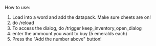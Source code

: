 How to use:
1. Load into a word and add the datapack. Make sure cheets are on!
2. do /reload
3. To access the dialog, do /trigger keep_inventory_open_dialog
4. enter the ammount you want to buy (5 emeralds each)
5. Press the "Add the number above" button!
